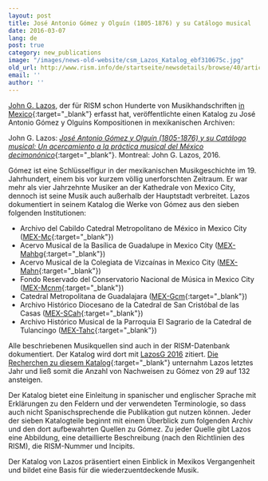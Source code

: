 ```yaml
---
layout: post
title: José Antonio Gómez y Olguín (1805-1876) y su Catálogo musical
date: 2016-03-07
lang: de
post: true
category: new_publications
image: "/images/news-old-website/csm_Lazos_Katalog_ebf310675c.jpg"
old_url: http://www.rism.info/de/startseite/newsdetails/browse/40/article/64/jose-antonio-gomez-y-olguin-1805-1876-y-su-catalogo-musical.html
email: ''
author: ''
---
```


[John G. Lazos](/working-groups.html), der für RISM schon Hunderte von Musikhandschriften [in Mexico](https://opac.rism.info/search?View=rism&siglum=MEX-*){:target="_blank"} erfasst hat, veröffentlichte einen Katalog zu José Antonio Gómez y Olguíns Kompositionen in mexikanischen Archiven:

John G. Lazos: [_José Antonio Gómez y Olguín (1805-1876) y su Catálogo musical: Un acercamiento a la práctica musical del México decimonónico_](https://www.academia.edu/20043921/Jos%C3%A9_Antonio_G%C3%B3mez_y_Olgu%C3%ADn_1805-1876_y_su_Cat%C3%A1logo_musical_Un_acercamiento_a_la_pr%C3%A1ctica_musical_del_M%C3%A9xico_decimon%C3%B3nico_English_introduction_included_){:target="_blank"}. Montreal: John G. Lazos, 2016.

Gómez ist eine Schlüsselfigur in der mexikanischen Musikgeschichte im 19. Jahrhundert, einem bis vor kurzem völlig unerforschten Zeitraum. Er war mehr als vier Jahrzehnte Musiker an der Kathedrale von Mexico City, dennoch ist seine Musik auch außerhalb der Hauptstadt verbreitet. Lazos dokumentiert in seinem Katalog die Werke von Gómez aus den sieben folgenden Institutionen:

- Archivo del Cabildo Catedral Metropolitano de México in Mexico City ([MEX-Mc](https://opac.rism.info/search?View=rism&siglum=MEX-Mc&author=Gomez){:target="_blank"})
- Acervo Musical de la Basílica de Guadalupe in Mexico City ([MEX-Mahbg](https://opac.rism.info/search?View=rism&siglum=MEX-Mahbg&author=Gomez){:target="_blank"})
- Acervo Musical de la Colegiata de Vizcaínas in Mexico City ([MEX-Mahn](https://opac.rism.info/search?View=rism&siglum=MEX-Mahn&author=Gomez){:target="_blank"})
- Fondo Reservado del Conservatorio Nacional de Música in Mexico City ([MEX-Mcnm](https://opac.rism.info/search?View=rism&siglum=MEX-Mcnm&author=Gomez){:target="_blank"})
- Catedral Metropolitana de Guadalajara ([MEX-Gcm](https://opac.rism.info/search?View=rism&siglum=MEX-Gcm&author=Gomez){:target="_blank"})
- Archivo Histórico Diocesano de la Catedral de San Cristóbal de las Casas ([MEX-SCah](https://opac.rism.info/search?View=rism&siglum=MEX-SCah&author=Gomez){:target="_blank"})
- Archivo Histórico Musical de la Parroquia El Sagrario de la Catedral de Tulancingo ([MEX-Tahc](https://opac.rism.info/search?View=rism&siglum=MEX-Tahc&author=Gomez){:target="_blank"})

Alle beschriebenen Musikquellen sind auch in der RISM-Datenbank dokumentiert. Der Katalog wird dort mit [LazosG 2016](https://opac.rism.info/search?View=rism&q=LazosG "external-link-new-window") zitiert. [Die Recherchen zu diesem Katalog](/library_collections/2015/04/23/new-research-on-mexican-sources.html){:target="_blank"} unternahm Lazos letztes Jahr und ließ somit die Anzahl von Nachweisen zu Gómez von 29 auf 132 ansteigen.

Der Katalog bietet eine Einleitung in spanischer und englischer Sprache mit Erklärungen zu den Feldern und der verwendeten Terminologie, so dass auch nicht Spanischsprechende die Publikation gut nutzen können. Jeder der sieben Katalogteile beginnt mit einem Überblick zum folgenden Archiv und den dort aufbewahrten Quellen zu Gómez. Zu jeder Quelle gibt Lazos eine Abbildung, eine detaillierte Beschreibung (nach den Richtlinien des RISM), die RISM-Nummer und Incipits.

Der Katalog von Lazos präsentiert einen Einblick in Mexikos Vergangenheit und bildet eine Basis für die wiederzuentdeckende Musik.